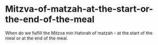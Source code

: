 # Mitzva-of-matzah-at-the-start-or-the-end-of-the-meal
When do we fulfill the Mitzva min Hatorah of matzah - at the start of the meal or at the end of the meal.
